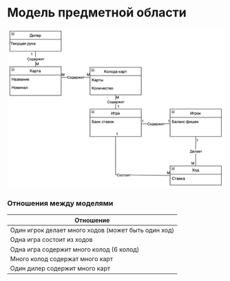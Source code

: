 # Модель предметной области
![Модель предметной области](lab21.png)
### Отношения между моделями
|                       Отношение                         |
|---------------------------------------------------------|
| Один игрок делает много ходов (может быть один ход)     |
| Одна игра состоит из ходов                              |
| Одна игра содержит много колод (6 колод)                |
| Много колод содержат много карт                         |
| Один дилер содержит много карт                          |